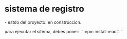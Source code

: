 <h1>sistema de registro</h1>
- estdo del proyecto: en construccion.


para ejecutar el sitema, debes poner:
´´´npm install react´´´

